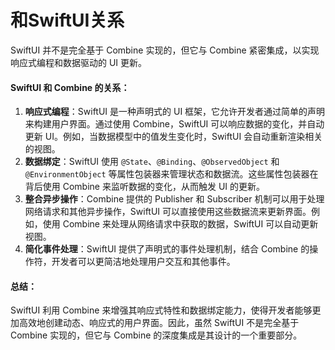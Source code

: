 # 和SwiftUI关系

SwiftUI 并不是完全基于 Combine 实现的，但它与 Combine 紧密集成，以实现响应式编程和数据驱动的 UI 更新。

#### SwiftUI 和 Combine 的关系：

1. **响应式编程**：SwiftUI 是一种声明式的 UI 框架，它允许开发者通过简单的声明来构建用户界面。通过使用 Combine，SwiftUI 可以响应数据的变化，并自动更新 UI。例如，当数据模型中的值发生变化时，SwiftUI 会自动重新渲染相关的视图。
2. **数据绑定**：SwiftUI 使用 `@State`、`@Binding`、`@ObservedObject` 和 `@EnvironmentObject` 等属性包装器来管理状态和数据流。这些属性包装器在背后使用 Combine 来监听数据的变化，从而触发 UI 的更新。
3. **整合异步操作**：Combine 提供的 Publisher 和 Subscriber 机制可以用于处理网络请求和其他异步操作，SwiftUI 可以直接使用这些数据流来更新界面。例如，使用 Combine 来处理从网络请求中获取的数据，SwiftUI 可以自动更新视图。
4. **简化事件处理**：SwiftUI 提供了声明式的事件处理机制，结合 Combine 的操作符，开发者可以更简洁地处理用户交互和其他事件。

#### 总结：

SwiftUI 利用 Combine 来增强其响应式特性和数据绑定能力，使得开发者能够更加高效地创建动态、响应式的用户界面。因此，虽然 SwiftUI 不是完全基于 Combine 实现的，但它与 Combine 的深度集成是其设计的一个重要部分。
